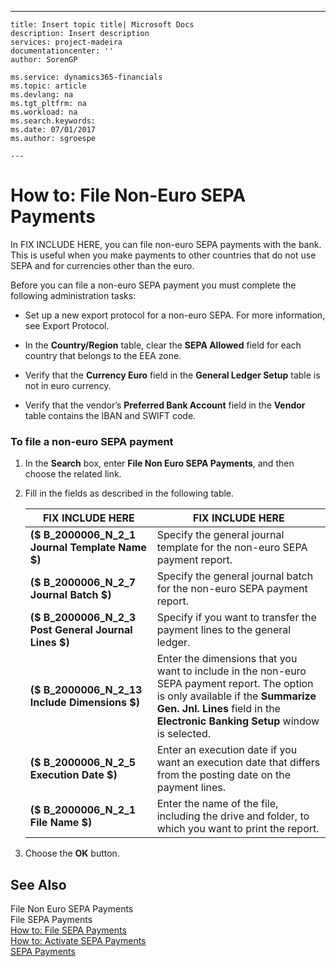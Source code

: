 ---
    title: Insert topic title| Microsoft Docs
    description: Insert description
    services: project-madeira
    documentationcenter: ''
    author: SorenGP

    ms.service: dynamics365-financials
    ms.topic: article
    ms.devlang: na
    ms.tgt_pltfrm: na
    ms.workload: na
    ms.search.keywords:
    ms.date: 07/01/2017
    ms.author: sgroespe

    ---
# How to: File Non-Euro SEPA Payments
In FIX INCLUDE HERE<!--[!INCLUDE[navnow](../../ApplicationDesign/includes/navnow_md.md)] -->, you can file non\-euro SEPA payments with the bank. This is useful when you make payments to other countries that do not use SEPA and for currencies other than the euro.  
  
 Before you can file a non\-euro SEPA payment you must complete the following administration tasks:  
  
-   Set up a new export protocol for a non\-euro SEPA. For more information, see Export Protocol.  
  
-   In the **Country\/Region** table, clear the **SEPA Allowed** field for each country that belongs to the EEA zone.  
  
-   Verify that the **Currency Euro** field in the **General Ledger Setup** table is not in euro currency.  
  
-   Verify that the vendor’s **Preferred Bank Account** field in the **Vendor** table contains the IBAN and SWIFT code.  
  
### To file a non\-euro SEPA payment  
  
1.  In the **Search** box, enter **File Non Euro SEPA Payments**, and then choose the related link.  
  
2.  Fill in the fields as described in the following table.  
  
    |FIX INCLUDE HERE<!--[!INCLUDE[bp_tablefield](../../ApplicationDesign/includes/bp_tablefield_md.md)] -->|FIX INCLUDE HERE<!--[!INCLUDE[bp_tabledescription](../../ApplicationDesign/includes/bp_tabledescription_md.md)] -->|  
    |---------------------------------|---------------------------------------|  
    |**\($ B\_2000006\_N\_2\_1 Journal Template Name $\)**|Specify the general journal template for the non\-euro SEPA payment report.|  
    |**\($ B\_2000006\_N\_2\_7 Journal Batch $\)**|Specify the general journal batch for the non\-euro SEPA payment report.|  
    |**\($ B\_2000006\_N\_2\_3 Post General Journal Lines $\)**|Specify if you want to transfer the payment lines to the general ledger.|  
    |**\($ B\_2000006\_N\_2\_13 Include Dimensions $\)**|Enter the dimensions that you want to include in the non\-euro SEPA payment report. The option is only available if the **Summarize Gen. Jnl. Lines** field in the **Electronic Banking Setup** window is selected.|  
    |**\($ B\_2000006\_N\_2\_5 Execution Date $\)**|Enter an execution date if you want an execution date that differs from the posting date on the payment lines.|  
    |**\($ B\_2000006\_N\_2\_1 File Name $\)**|Enter the name of the file, including the drive and folder, to which you want to print the report.|  
  
3.  Choose the **OK** button.  
  
## See Also  
 File Non Euro SEPA Payments   
 File SEPA Payments   
 [How to: File SEPA Payments](../../LocalFunctionalityForMicrosoftDynamicsNav2016/Belgium/how-to-file-sepa-payments.md)   
 [How to: Activate SEPA Payments](../../LocalFunctionalityForMicrosoftDynamicsNav2016/Belgium/how-to-activate-sepa-payments.md)   
 [SEPA Payments](../../LocalFunctionalityForMicrosoftDynamicsNav2016/Belgium/sepa-payments.md)
